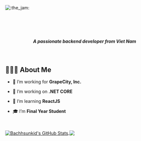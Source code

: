![:the_jam:](https://cdn.discordapp.com/emojis/745354525958996138.gif?v=1)

<br/>

<h1 align="center"><img src="https://readme-typing-svg.herokuapp.com?font=Lobster&color=3594F4&size=46&width=500&height=76&lines=Hi+%F0%9F%91%8B%2C+I'm+Bach+Trinh" alt="" /></h1>

<h5 align="center"><em>A passionate backend developer from Viet Nam</em></h5>


<br/>

<h2>👨🏻‍💻 About Me</h2>

- 💼 I’m working for **GrapeCity, Inc.**

- 🔭 I’m working on **.NET CORE** 

- 🌱 I’m learning **ReactJS**

- 🎓 I’m **Final Year Student**

<br/>

<p><a href="https://github.com/Bachhsunkid/Bachhsunkid">
  <img align="center" src="https://github-readme-stats.vercel.app/api?username=Bachhsunkid&show_icons=true&line_height=27&count_private=true&title_color=ffffff&text_color=c9cacc&icon_color=2bbc8a&bg_color=1d1f21" alt="Bachhsunkid's GitHub Stats" />
</a>
<a href="https://github.com/Bachhsunkid/Bachhsunkid">
  <img align="center" src="https://github-readme-stats.vercel.app/api/top-langs/?username=Bachhsunkid&hide=scss,css,html,tex&title_color=ffffff&text_color=c9cacc&icon_color=2bbc8a&bg_color=1d1f21&langs_count=3" />
</a>
